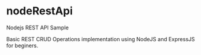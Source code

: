 nodeRestApi
===========

Nodejs REST API Sample

Basic REST CRUD Operations implementation using NodeJS and ExpressJS for beginers.
